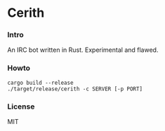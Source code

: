# Cerith

### Intro

An IRC bot written in Rust. Experimental and flawed.

### Howto

```
cargo build --release
./target/release/cerith -c SERVER [-p PORT]
```

### License

MIT
